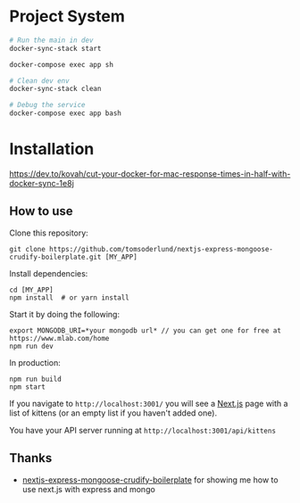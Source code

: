 # Project System



```bash
# Run the main in dev
docker-sync-stack start

docker-compose exec app sh

# Clean dev env
docker-sync-stack clean

# Debug the service
docker-compose exec app bash
```

# Installation

https://dev.to/kovah/cut-your-docker-for-mac-response-times-in-half-with-docker-sync-1e8j


## How to use

Clone this repository:

	git clone https://github.com/tomsoderlund/nextjs-express-mongoose-crudify-boilerplate.git [MY_APP]

Install dependencies:

	cd [MY_APP]
	npm install  # or yarn install

Start it by doing the following:

	export MONGODB_URI=*your mongodb url* // you can get one for free at https://www.mlab.com/home
	npm run dev

In production:

	npm run build
	npm start

If you navigate to `http://localhost:3001/` you will see a [Next.js](https://github.com/zeit/next.js) page with a list of kittens (or an empty list if you haven't added one).

You have your API server running at `http://localhost:3001/api/kittens`

## Thanks
- [nextjs-express-mongoose-crudify-boilerplate](https://github.com/tomsoderlund/nextjs-express-mongoose-crudify-boilerplate) for showing me how to use next.js with express and mongo